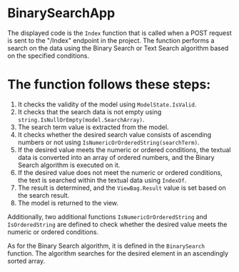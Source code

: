 # BinarySearchApp

The displayed code is the `Index` function that is called when a POST request is sent to the "/Index" endpoint in the project. The function performs a search on the data using the Binary Search or Text Search algorithm based on the specified conditions.

# The function follows these steps:

1. It checks the validity of the model using `ModelState.IsValid`.
2. It checks that the search data is not empty using `string.IsNullOrEmpty(model.SearchArray)`.
3. The search term value is extracted from the model.
4. It checks whether the desired search value consists of ascending numbers or not using `IsNumericOrOrderedString(searchTerm)`.
5. If the desired value meets the numeric or ordered conditions, the textual data is converted into an array of ordered numbers, and the Binary Search algorithm is executed on it.
6. If the desired value does not meet the numeric or ordered conditions, the text is searched within the textual data using `IndexOf`.
7. The result is determined, and the `ViewBag.Result` value is set based on the search result.
8. The model is returned to the view.

Additionally, two additional functions `IsNumericOrOrderedString` and `IsOrderedString` are defined to check whether the desired value meets the numeric or ordered conditions.

As for the Binary Search algorithm, it is defined in the `BinarySearch` function. The algorithm searches for the desired element in an ascendingly sorted array.
